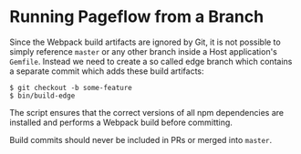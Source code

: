 # Running Pageflow from a Branch

Since the Webpack build artifacts are ignored by Git, it is not
possible to simply reference `master` or any other branch inside a
Host application's `Gemfile`. Instead we need to create a so called
edge branch which contains a separate commit which adds these build
artifacts:

    $ git checkout -b some-feature
    $ bin/build-edge

The script ensures that the correct versions of all npm dependencies
are installed and performs a Webpack build before committing.

Build commits should never be included in PRs or merged into `master`.
